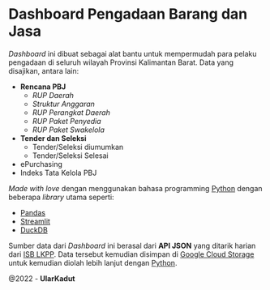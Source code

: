 # Dashboard Pengadaan Barang dan Jasa

*Dashboard* ini dibuat sebagai alat bantu untuk mempermudah para pelaku pengadaan di seluruh wilayah Provinsi Kalimantan Barat. Data yang disajikan, antara lain:

* **Rencana PBJ**
  * *RUP Daerah*
  * *Struktur Anggaran*
  * *RUP Perangkat Daerah*
  * *RUP Paket Penyedia*
  * *RUP Paket Swakelola*
* **Tender dan Seleksi**
  * Tender/Seleksi diumumkan
  * Tender/Seleksi Selesai
* ePurchasing
* Indeks Tata Kelola PBJ

*Made with love* dengan menggunakan bahasa programming [Python](https://www.python.org/) dengan beberapa *library* utama seperti:
* [Pandas](https://pandas.pydata.org/)
* [Streamlit](https://streamlit.io)
* [DuckDB](https://duckdb.org)

Sumber data dari *Dashboard* ini berasal dari **API JSON** yang ditarik harian dari [ISB LKPP](https://lkpp.go.id). Data tersebut kemudian disimpan di [Google Cloud Storage](https://google.com) untuk kemudian diolah lebih lanjut dengan [Python](https://python.org).

@2022 - **UlarKadut**  